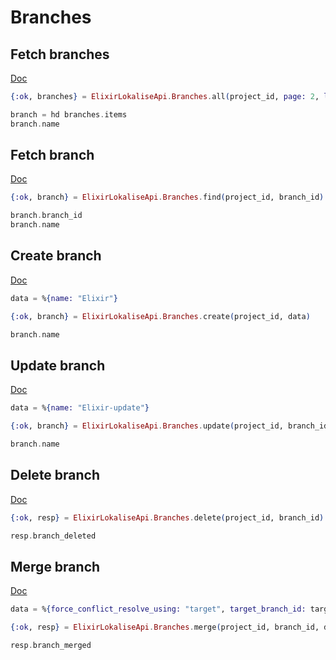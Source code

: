 # Branches

## Fetch branches

[Doc](https://developers.lokalise.com/reference/list-all-branches)

```elixir
{:ok, branches} = ElixirLokaliseApi.Branches.all(project_id, page: 2, limit: 1)

branch = hd branches.items
branch.name
```

## Fetch branch

[Doc](https://developers.lokalise.com/reference/retrieve-a-branch)

```elixir
{:ok, branch} = ElixirLokaliseApi.Branches.find(project_id, branch_id)

branch.branch_id
branch.name
```

## Create branch

[Doc](https://developers.lokalise.com/reference/retrieve-a-branch)

```elixir
data = %{name: "Elixir"}

{:ok, branch} = ElixirLokaliseApi.Branches.create(project_id, data)

branch.name
```

## Update branch

[Doc](https://developers.lokalise.com/reference/update-a-branch)

```elixir
data = %{name: "Elixir-update"}

{:ok, branch} = ElixirLokaliseApi.Branches.update(project_id, branch_id, data)

branch.name
```

## Delete branch

[Doc](https://developers.lokalise.com/reference/delete-a-branch)

```elixir
{:ok, resp} = ElixirLokaliseApi.Branches.delete(project_id, branch_id)

resp.branch_deleted
```

## Merge branch

[Doc](https://developers.lokalise.com/reference/merge-a-branch)

```elixir
data = %{force_conflict_resolve_using: "target", target_branch_id: target_branch_id}

{:ok, resp} = ElixirLokaliseApi.Branches.merge(project_id, branch_id, data)

resp.branch_merged
```